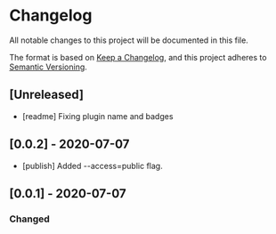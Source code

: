 # Changelog
All notable changes to this project will be documented in this file.

The format is based on [Keep a Changelog](https://keepachangelog.com/en/1.0.0/),
and this project adheres to [Semantic Versioning](https://semver.org/spec/v2.0.0.html).

## [Unreleased]
- [readme] Fixing plugin name and badges
## [0.0.2] - 2020-07-07
- [publish] Added --access=public flag.

## [0.0.1] - 2020-07-07

### Changed

